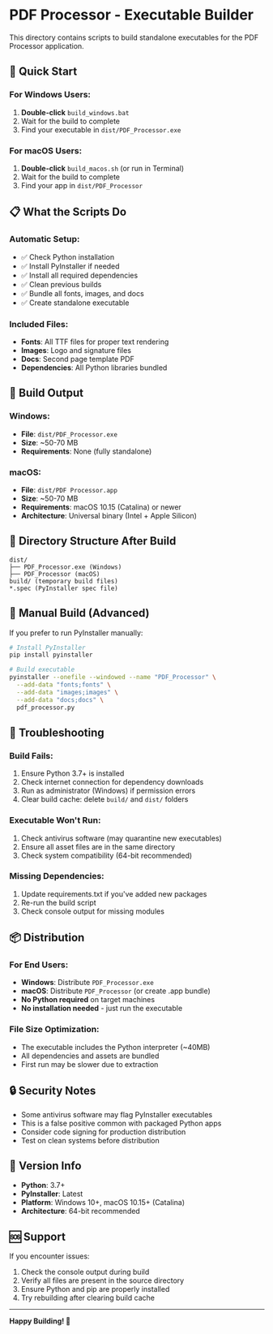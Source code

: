 # PDF Processor - Executable Builder

This directory contains scripts to build standalone executables for the PDF Processor application.

## 🚀 Quick Start

### For Windows Users:
1. **Double-click** `build_windows.bat`
2. Wait for the build to complete
3. Find your executable in `dist/PDF_Processor.exe`

### For macOS Users:
1. **Double-click** `build_macos.sh` (or run in Terminal)
2. Wait for the build to complete  
3. Find your app in `dist/PDF_Processor`

## 📋 What the Scripts Do

### Automatic Setup:
- ✅ Check Python installation
- ✅ Install PyInstaller if needed
- ✅ Install all required dependencies
- ✅ Clean previous builds
- ✅ Bundle all fonts, images, and docs
- ✅ Create standalone executable

### Included Files:
- **Fonts**: All TTF files for proper text rendering
- **Images**: Logo and signature files
- **Docs**: Second page template PDF
- **Dependencies**: All Python libraries bundled

## 🎯 Build Output

### Windows:
- **File**: `dist/PDF_Processor.exe`
- **Size**: ~50-70 MB
- **Requirements**: None (fully standalone)

### macOS:
- **File**: `dist/PDF Processor.app`
- **Size**: ~50-70 MB  
- **Requirements**: macOS 10.15 (Catalina) or newer
- **Architecture**: Universal binary (Intel + Apple Silicon)

## 📁 Directory Structure After Build

```
dist/
├── PDF_Processor.exe (Windows)
├── PDF_Processor (macOS)
build/ (temporary build files)
*.spec (PyInstaller spec file)
```

## 🔧 Manual Build (Advanced)

If you prefer to run PyInstaller manually:

```bash
# Install PyInstaller
pip install pyinstaller

# Build executable
pyinstaller --onefile --windowed --name "PDF_Processor" \
  --add-data "fonts;fonts" \
  --add-data "images;images" \
  --add-data "docs;docs" \
  pdf_processor.py
```

## 🚨 Troubleshooting

### Build Fails:
1. Ensure Python 3.7+ is installed
2. Check internet connection for dependency downloads
3. Run as administrator (Windows) if permission errors
4. Clear build cache: delete `build/` and `dist/` folders

### Executable Won't Run:
1. Check antivirus software (may quarantine new executables)
2. Ensure all asset files are in the same directory
3. Check system compatibility (64-bit recommended)

### Missing Dependencies:
1. Update requirements.txt if you've added new packages
2. Re-run the build script
3. Check console output for missing modules

## 📦 Distribution

### For End Users:
- **Windows**: Distribute `PDF_Processor.exe` 
- **macOS**: Distribute `PDF_Processor` (or create .app bundle)
- **No Python required** on target machines
- **No installation needed** - just run the executable

### File Size Optimization:
- The executable includes the Python interpreter (~40MB)
- All dependencies and assets are bundled
- First run may be slower due to extraction

## 🔒 Security Notes

- Some antivirus software may flag PyInstaller executables
- This is a false positive common with packaged Python apps
- Consider code signing for production distribution
- Test on clean systems before distribution

## 📝 Version Info

- **Python**: 3.7+
- **PyInstaller**: Latest
- **Platform**: Windows 10+, macOS 10.15+ (Catalina)
- **Architecture**: 64-bit recommended

## 🆘 Support

If you encounter issues:
1. Check the console output during build
2. Verify all files are present in the source directory
3. Ensure Python and pip are properly installed
4. Try rebuilding after clearing build cache

---

**Happy Building! 🎉**
